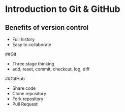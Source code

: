 # Introduction to Git & GitHub

## Benefits of version control
* Full history
* Easy to collaborate

##Git
* Three stage thinking
* add, reset, commit, checkout, log, diff

##GitHub
* Share code
* Clone repository
* Fork repository
* Pull Request